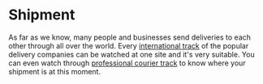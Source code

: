 # Shipment
As far as we know, many people and businesses send deliveries to each other through all over the world. Every <a href="https://trackingshipment.net/">international track</a> of the popular delivery companies can be watched at one site and it's very suitable. You can even watch through <a href="http://trackingshipment.net/professionalcourier">professional courier track</a> to know where your shipment is at this moment.
 
